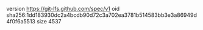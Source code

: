 version https://git-lfs.github.com/spec/v1
oid sha256:1dd183930dc2a4bcdb90d72c3a702ea3781b514583bb3e3a86949d4f0f6a5513
size 4537
